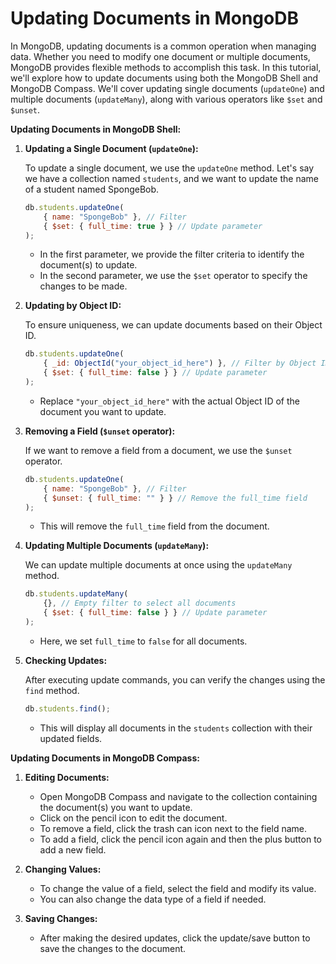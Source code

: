 # Updating Documents in MongoDB

In MongoDB, updating documents is a common operation when managing data. Whether you need to modify one document or multiple documents, MongoDB provides flexible methods to accomplish this task. In this tutorial, we'll explore how to update documents using both the MongoDB Shell and MongoDB Compass. We'll cover updating single documents (`updateOne`) and multiple documents (`updateMany`), along with various operators like `$set` and `$unset`.

**Updating Documents in MongoDB Shell:**

1. **Updating a Single Document (`updateOne`):**

   To update a single document, we use the `updateOne` method. Let's say we have a collection named `students`, and we want to update the name of a student named SpongeBob.

   ```javascript
   db.students.updateOne(
       { name: "SpongeBob" }, // Filter
       { $set: { full_time: true } } // Update parameter
   );
   ```

   - In the first parameter, we provide the filter criteria to identify the document(s) to update.
   - In the second parameter, we use the `$set` operator to specify the changes to be made.
2. **Updating by Object ID:**

   To ensure uniqueness, we can update documents based on their Object ID.

   ```javascript
   db.students.updateOne(
       { _id: ObjectId("your_object_id_here") }, // Filter by Object ID
       { $set: { full_time: false } } // Update parameter
   );
   ```

   - Replace `"your_object_id_here"` with the actual Object ID of the document you want to update.
3. **Removing a Field (`$unset` operator):**

   If we want to remove a field from a document, we use the `$unset` operator.

   ```javascript
   db.students.updateOne(
       { name: "SpongeBob" }, // Filter
       { $unset: { full_time: "" } } // Remove the full_time field
   );
   ```

   - This will remove the `full_time` field from the document.
4. **Updating Multiple Documents (`updateMany`):**

   We can update multiple documents at once using the `updateMany` method.

   ```javascript
   db.students.updateMany(
       {}, // Empty filter to select all documents
       { $set: { full_time: false } } // Update parameter
   );
   ```

   - Here, we set `full_time` to `false` for all documents.
5. **Checking Updates:**

   After executing update commands, you can verify the changes using the `find` method.

   ```javascript
   db.students.find();
   ```

   - This will display all documents in the `students` collection with their updated fields.

**Updating Documents in MongoDB Compass:**

1. **Editing Documents:**

   - Open MongoDB Compass and navigate to the collection containing the document(s) you want to update.
   - Click on the pencil icon to edit the document.
   - To remove a field, click the trash can icon next to the field name.
   - To add a field, click the pencil icon again and then the plus button to add a new field.
2. **Changing Values:**

   - To change the value of a field, select the field and modify its value.
   - You can also change the data type of a field if needed.
3. **Saving Changes:**

   - After making the desired updates, click the update/save button to save the changes to the document.
